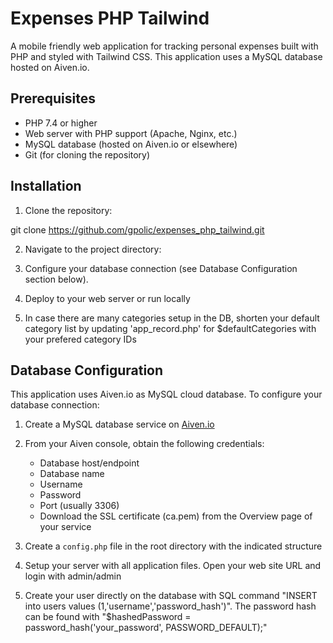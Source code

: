 # Expenses PHP Tailwind

A mobile friendly web application for tracking personal expenses built with PHP and styled with Tailwind CSS. This application uses a MySQL database hosted on Aiven.io.

## Prerequisites

- PHP 7.4 or higher
- Web server with PHP support (Apache, Nginx, etc.)
- MySQL database (hosted on Aiven.io or elsewhere)
- Git (for cloning the repository)

## Installation

1. Clone the repository:

git clone https://github.com/gpolic/expenses_php_tailwind.git

2. Navigate to the project directory:

3. Configure your database connection (see Database Configuration section below).

4. Deploy to your web server or run locally

5. In case there are many categories setup in the DB, shorten your default category list by updating 'app_record.php' for $defaultCategories with your prefered category IDs 

## Database Configuration

This application uses Aiven.io as MySQL cloud database. To configure your database connection:

1. Create a MySQL database service on [Aiven.io](https://aiven.io/)

2. From your Aiven console, obtain the following credentials:
   - Database host/endpoint
   - Database name
   - Username
   - Password
   - Port (usually 3306)
   - Download the SSL certificate (ca.pem) from the Overview page of your service

3. Create a `config.php` file in the root directory with the indicated structure

4. Setup your server with all application files. Open your web site URL and login with admin/admin 

5. Create your user directly on the database with SQL command "INSERT into users values (1,'username','password_hash')". The password hash can be found with   "$hashedPassword = password_hash('your_password', PASSWORD_DEFAULT);"